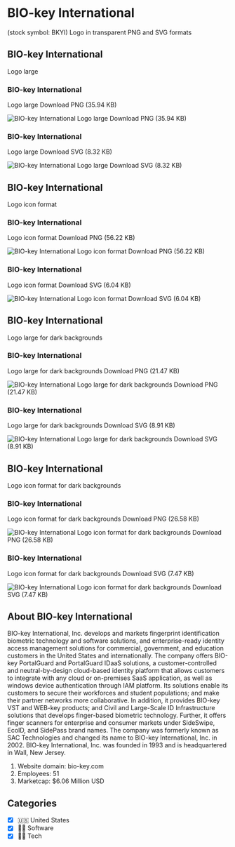 # BIO-key International
 (stock symbol: BKYI) Logo in transparent PNG and SVG formats

## BIO-key International
 Logo large

### BIO-key International
 Logo large Download PNG (35.94 KB)

![BIO-key International
 Logo large Download PNG (35.94 KB)](/img/orig/BKYI_BIG-c18d2688.png)

### BIO-key International
 Logo large Download SVG (8.32 KB)

![BIO-key International
 Logo large Download SVG (8.32 KB)](/img/orig/BKYI_BIG-9fb90f2a.svg)

## BIO-key International
 Logo icon format

### BIO-key International
 Logo icon format Download PNG (56.22 KB)

![BIO-key International
 Logo icon format Download PNG (56.22 KB)](/img/orig/BKYI-a9c2671a.png)

### BIO-key International
 Logo icon format Download SVG (6.04 KB)

![BIO-key International
 Logo icon format Download SVG (6.04 KB)](/img/orig/BKYI-fec6162e.svg)

## BIO-key International
 Logo large for dark backgrounds

### BIO-key International
 Logo large for dark backgrounds Download PNG (21.47 KB)

![BIO-key International
 Logo large for dark backgrounds Download PNG (21.47 KB)](/img/orig/BKYI_BIG.D-a1e9f457.png)

### BIO-key International
 Logo large for dark backgrounds Download SVG (8.91 KB)

![BIO-key International
 Logo large for dark backgrounds Download SVG (8.91 KB)](/img/orig/BKYI_BIG.D-800cdf5d.svg)

## BIO-key International
 Logo icon format for dark backgrounds

### BIO-key International
 Logo icon format for dark backgrounds Download PNG (26.58 KB)

![BIO-key International
 Logo icon format for dark backgrounds Download PNG (26.58 KB)](/img/orig/BKYI.D-7531ba33.png)

### BIO-key International
 Logo icon format for dark backgrounds Download SVG (7.47 KB)

![BIO-key International
 Logo icon format for dark backgrounds Download SVG (7.47 KB)](/img/orig/BKYI.D-4a635fa4.svg)

## About BIO-key International


BIO-key International, Inc. develops and markets fingerprint identification biometric technology and software solutions, and enterprise-ready identity access management solutions for commercial, government, and education customers in the United States and internationally. The company offers BIO-key PortalGuard and PortalGuard IDaaS solutions, a customer-controlled and neutral-by-design cloud-based identity platform that allows customers to integrate with any cloud or on-premises SaaS application, as well as windows device authentication through IAM platform. Its solutions enable its customers to secure their workforces and student populations; and make their partner networks more collaborative. In addition, it provides BIO-key VST and WEB-key products; and Civil and Large-Scale ID Infrastructure solutions that develops finger-based biometric technology. Further, it offers finger scanners for enterprise and consumer markets under SideSwipe, EcoID, and SidePass brand names. The company was formerly known as SAC Technologies and changed its name to BIO-key International, Inc. in 2002. BIO-key International, Inc. was founded in 1993 and is headquartered in Wall, New Jersey.

1. Website domain: bio-key.com
2. Employees: 51
3. Marketcap: $6.06 Million USD


## Categories
- [x] 🇺🇸 United States
- [x] 👨‍💻 Software
- [x] 👩‍💻 Tech
